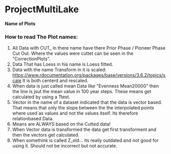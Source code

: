 # ProjectMultiLake
**Name of Plots**

### How to read The Plot names:

1. All Data with CUT_ in there name have there Prior Phase / Pioneer Phase Cut Out. Where the values were cuttet can be seen in the "CorrectionPlots".
2. Data That has Loess in his name is Loess fitted.
3. Data with the name Transform in it is scaled: https://www.rdocumentation.org/packages/base/versions/3.6.2/topics/scale
It is both centerd and rescaled.
4. When data is just called mean Data like "Evenness Mean20000" then the line is jsut the mean value in 100 year steps. These means get calculated by using a Ttest.
5. Vector in the name of a dataset indicated that the data is vector based. That means that only the slope between the the interpolated points where used as values and not the values itself. Its therefore relationbased Data.
6. Means are ALWAYS based on the Cutted data!
7. When Vector data is transformed the data get first transforment and then the vectors get calculated.
8. When somethink is called Z_old... its really outdated and not good for using it. Should not be incorrect but not accurate.
